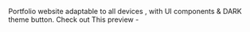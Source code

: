 
Portfolio website adaptable to all devices , with UI components &amp; DARK theme button.
Check out This preview - 

